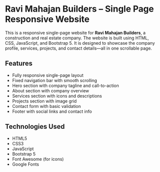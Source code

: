 # Ravi Mahajan Builders – Single Page Responsive Website

This is a responsive single-page website for **Ravi Mahajan Builders**, a construction and real estate company. The website is built using HTML, CSS, JavaScript, and Bootstrap 5. It is designed to showcase the company profile, services, projects, and contact details—all in one scrollable page.

## Features

- Fully responsive single-page layout
- Fixed navigation bar with smooth scrolling
- Hero section with company tagline and call-to-action
- About section with company overview
- Services section with icons and descriptions
- Projects section with image grid
- Contact form with basic validation
- Footer with social links and contact info

## Technologies Used

- HTML5
- CSS3
- JavaScript
- Bootstrap 5
- Font Awesome (for icons)
- Google Fonts
